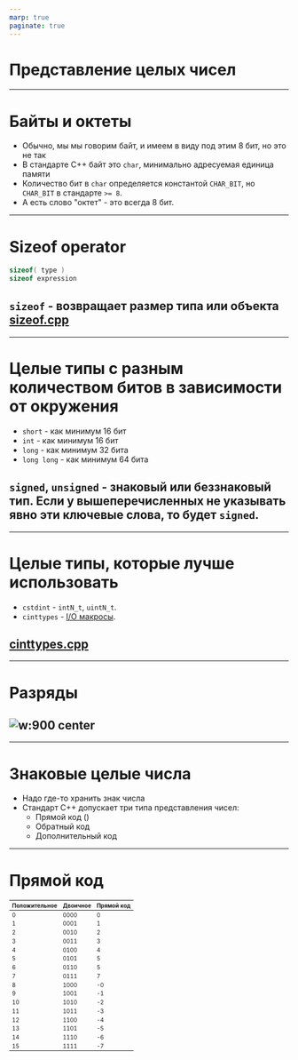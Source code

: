 ```yaml
---
marp: true
paginate: true
---
```

<style>
img[alt~="center"] {
  display: block;
  margin: 0 auto;
}
header h1 {
    margin-top:0;
    margin-left:15px
}
</style>

# Представление целых чисел
---
# Байты и октеты
- Обычно, мы мы говорим байт, и имеем в виду под этим 8 бит, но это не так
- В стандарте С++ байт это `char`, минимально адресуемая единица памяти
- Количество бит в `char` определяется константой `CHAR_BIT`, но `CHAR_BIT` в стандарте `>= 8`.
- А есть слово "октет" - это всегда 8 бит.
---
# Sizeof operator
```cpp
sizeof( type )
sizeof expression
```
`sizeof` - возвращает размер типа или объекта
[sizeof.cpp](code/sizeof.cpp)
---
---
# Целые типы с разным количеством битов в зависимости от окружения
- `short` - как минимум 16 бит
- `int` - как минимум 16 бит
- `long` - как минимум 32 бита
- `long long` - как минимум 64 бита

`signed`, `unsigned` - знаковый или беззнаковый тип. Если у вышеперечисленных не указывать явно эти ключевые слова, то будет `signed`.
---
---
# Целые типы, которые лучше использовать
- `cstdint` - `intN_t`, `uintN_t`.
- `cinttypes` - [I/O макросы](https://en.cppreference.com/w/cpp/header/cinttypes).

[cinttypes.cpp](code/cinttypes.cpp)
---
---
# Разряды
![w:900 center](images/digit.png)
---
---
# Знаковые целые числа
- Надо где-то хранить знак числа
- Стандарт С++ допускает три типа представления чисел:
  - Прямой код ()
  - Обратный код
  - Дополнительный код
---
# Прямой код
<style scoped>
table {
    height: 100%;
    width: 100%;
    font-size: 10px;
}
</style>
Положительное | Двоичное | Прямой код
--- | --- | ---
0 | 0000 | 0
1 | 0001 | 1
2 | 0010 | 2
3 | 0011 | 3
4 | 0100 | 4
5 | 0101 | 5
6 | 0110 | 5
7 | 0111 | 7
8 | 1000 | -0
9 | 1001 | -1
10 | 1010 | -2
11 | 1011 | -3
12 | 1100 | -4
13 | 1101 | -5
14 | 1110 | -6
15 | 1111 | -7
---
# Обратный код
<style scoped>
table {
    height: 100%;
    width: 100%;
    font-size: 10px;
}
</style>
Положительное | Двоичное | Прямой код
--- | --- | ---
0 | 0000 | 0
1 | 0001 | 1
2 | 0010 | 2
3 | 0011 | 3
4 | 0100 | 4
5 | 0101 | 5
6 | 0110 | 5
7 | 0111 | 7
8 | 1000 | -7
9 | 1001 | -6
10 | 1010 | -5
11 | 1011 | -4
12 | 1100 | -3
13 | 1101 | -2
14 | 1110 | -1
15 | 1111 | -0
---
# Дополнительный код
<style scoped>
table {
    height: 100%;
    width: 100%;
    font-size: 10px;
}
</style>
Положительное | Двоичное | Прямой код
--- | --- | ---
0 | 0000 | 0
1 | 0001 | 1
2 | 0010 | 2
3 | 0011 | 3
4 | 0100 | 4
5 | 0101 | 5
6 | 0110 | 5
7 | 0111 | 7
8 | 1000 | -8
9 | 1001 | -7
10 | 1010 | -6
11 | 1011 | -5
12 | 1100 | -4
13 | 1101 | -3
14 | 1110 | -2
15 | 1111 | -1
---
# Дополнительный код
- $-x =$ ~$x + 1$
- $\left[-2^{n - 1}, 2^{n - 1}\right)$ - диапазон, где $n$ - количество байт в типе
- $-0_{10} = 0_{10}$, докажем для 4 битного типа
  $-0_{10} = ~0_{10} + 1 = 1111_{2} + 1_{2} = 0000_{2} = 0$
- Операции сложения и вычитания n-битных беззнаковых чисел дают правильный результат для знаковый чисел.
---
# Дополнительный код
- Переполнение знакового числа это undefined behavior
- `-fwrapv` – выполнять знаковые операции по
модулю $2^n$, но компилятор не делает
никаких оптимизационных предположений
- `-fsanitize=undefined` – проверка на undefined
behavior при работе программы

[overflow.cpp](code/overflow.cpp)
---
---
# Еще undefined behavior при знаковых операциях
- Сдвиг на число бит, большее размера типа –
undefined behavior
- Сдвиг отрицательного числа влево – undefined
behavior
- Сдвиг на отрицательную величину – undefined
behavior
---
# Порядок байт
![w:900 center](images/endian.jpg)
[endian.cpp](code/endian.cpp)
---
---
# Char
- `char` - может быть либо знаковым, либо беззнаковым (implementation defined behavior)
- Можно переключаться между режимами, через `-fsigned-char`, `-funsigned-char`. (точно работает в `clang++`, `g++`)

[char.cpp](code/char.cpp)
---
---
# Максимальные и минимальные значения типов
- [C++ style](https://en.cppreference.com/w/cpp/types/numeric_limits)
- `#include <limits>`
- `std::numeric_limits<type>`
- [C style](https://en.cppreference.com/w/cpp/types/climits)
- `#include <climits>`
- `CHAR_BIT, MB_LEN_MAX, CHAR_MIN, CHAR_MAX, SCHAR_MIN, SHRT_MIN, INT_MIN, LONG_MIN, LLONG_MIN, SCHAR_MAX, SHRT_MAX, INT_MAX, LONG_MAX, LLONG_MAX, UCHAR_MAX, USHRT_MAX, UINT_MAX, ULONG_MAX, ULLONG_MAX, PTRDIFF_MIN, PTRDIFF_MAX, SIZE_MAX, SIG_ATOMIC_MIN, SIG_ATOMIC_MAX, WCHAR_MIN, WCHAR_MAX, WINT_MIN, WINT_MAX`
---
# Каст целых чисел
- Преобразование знакового типа в беззнаковый тип
сохраняет битовое представление
- Преобразование более широкого типа в более узкий тип отсекает старшие биты

[cast.cpp](code/cast.cpp)
---
---
# Представление вещественных чисел
